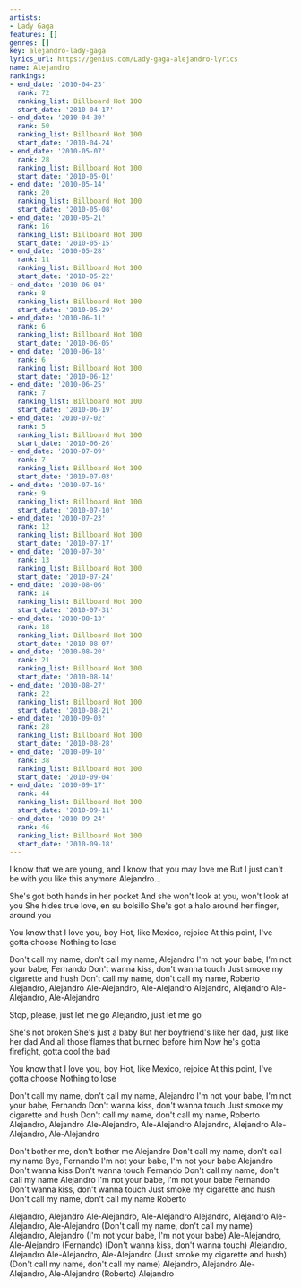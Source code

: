 ```yaml
---
artists:
- Lady Gaga
features: []
genres: []
key: alejandro-lady-gaga
lyrics_url: https://genius.com/Lady-gaga-alejandro-lyrics
name: Alejandro
rankings:
- end_date: '2010-04-23'
  rank: 72
  ranking_list: Billboard Hot 100
  start_date: '2010-04-17'
- end_date: '2010-04-30'
  rank: 50
  ranking_list: Billboard Hot 100
  start_date: '2010-04-24'
- end_date: '2010-05-07'
  rank: 28
  ranking_list: Billboard Hot 100
  start_date: '2010-05-01'
- end_date: '2010-05-14'
  rank: 20
  ranking_list: Billboard Hot 100
  start_date: '2010-05-08'
- end_date: '2010-05-21'
  rank: 16
  ranking_list: Billboard Hot 100
  start_date: '2010-05-15'
- end_date: '2010-05-28'
  rank: 11
  ranking_list: Billboard Hot 100
  start_date: '2010-05-22'
- end_date: '2010-06-04'
  rank: 8
  ranking_list: Billboard Hot 100
  start_date: '2010-05-29'
- end_date: '2010-06-11'
  rank: 6
  ranking_list: Billboard Hot 100
  start_date: '2010-06-05'
- end_date: '2010-06-18'
  rank: 6
  ranking_list: Billboard Hot 100
  start_date: '2010-06-12'
- end_date: '2010-06-25'
  rank: 7
  ranking_list: Billboard Hot 100
  start_date: '2010-06-19'
- end_date: '2010-07-02'
  rank: 5
  ranking_list: Billboard Hot 100
  start_date: '2010-06-26'
- end_date: '2010-07-09'
  rank: 7
  ranking_list: Billboard Hot 100
  start_date: '2010-07-03'
- end_date: '2010-07-16'
  rank: 9
  ranking_list: Billboard Hot 100
  start_date: '2010-07-10'
- end_date: '2010-07-23'
  rank: 12
  ranking_list: Billboard Hot 100
  start_date: '2010-07-17'
- end_date: '2010-07-30'
  rank: 13
  ranking_list: Billboard Hot 100
  start_date: '2010-07-24'
- end_date: '2010-08-06'
  rank: 14
  ranking_list: Billboard Hot 100
  start_date: '2010-07-31'
- end_date: '2010-08-13'
  rank: 18
  ranking_list: Billboard Hot 100
  start_date: '2010-08-07'
- end_date: '2010-08-20'
  rank: 21
  ranking_list: Billboard Hot 100
  start_date: '2010-08-14'
- end_date: '2010-08-27'
  rank: 22
  ranking_list: Billboard Hot 100
  start_date: '2010-08-21'
- end_date: '2010-09-03'
  rank: 28
  ranking_list: Billboard Hot 100
  start_date: '2010-08-28'
- end_date: '2010-09-10'
  rank: 38
  ranking_list: Billboard Hot 100
  start_date: '2010-09-04'
- end_date: '2010-09-17'
  rank: 44
  ranking_list: Billboard Hot 100
  start_date: '2010-09-11'
- end_date: '2010-09-24'
  rank: 46
  ranking_list: Billboard Hot 100
  start_date: '2010-09-18'
---
```

I know that we are young, and I know that you may love me
But I just can't be with you like this anymore
Alejandro...


She's got both hands in her pocket
And she won't look at you, won't look at you
She hides true love, en su bolsillo
She's got a halo around her finger, around you


You know that I love you, boy
Hot, like Mexico, rejoice
At this point, I've gotta choose
Nothing to lose


Don't call my name, don't call my name, Alejandro
I'm not your babe, I'm not your babe, Fernando
Don't wanna kiss, don't wanna touch
Just smoke my cigarette and hush
Don't call my name, don't call my name, Roberto
Alejandro, Alejandro
Ale-Alejandro, Ale-Alejandro
Alejandro, Alejandro
Ale-Alejandro, Ale-Alejandro


Stop, please, just let me go
Alejandro, just let me go


She's not broken
She's just a baby
But her boyfriend's like her dad, just like her dad
And all those flames that burned before him
Now he's gotta firefight, gotta cool the bad


You know that I love you, boy
Hot, like Mexico, rejoice
At this point, I've gotta choose
Nothing to lose


Don't call my name, don't call my name, Alejandro
I'm not your babe, I'm not your babe, Fernando
Don't wanna kiss, don't wanna touch
Just smoke my cigarette and hush
Don't call my name, don't call my name, Roberto
Alejandro, Alejandro
Ale-Alejandro, Ale-Alejandro
Alejandro, Alejandro
Ale-Alejandro, Ale-Alejandro


Don't bother me, don't bother me
Alejandro
Don't call my name, don't call my name
Bye, Fernando
I'm not your babe, I'm not your babe
Alejandro
Don't wanna kiss
Don't wanna touch
Fernando
Don't call my name, don't call my name
Alejandro
I'm not your babe, I'm not your babe
Fernando
Don't wanna kiss, don't wanna touch
Just smoke my cigarette and hush
Don't call my name, don't call my name
Roberto


Alejandro, Alejandro
Ale-Alejandro, Ale-Alejandro
Alejandro, Alejandro
Ale-Alejandro, Ale-Alejandro
(Don't call my name, don't call my name) Alejandro, Alejandro
(I'm not your babe, I'm not your babe) Ale-Alejandro, Ale-Alejandro (Fernando)
(Don't wanna kiss, don't wanna touch) Alejandro, Alejandro
Ale-Alejandro, Ale-Alejandro (Just smoke my cigarette and hush)
(Don't call my name, don't call my name) Alejandro, Alejandro
Ale-Alejandro, Ale-Alejandro (Roberto)
Alejandro
